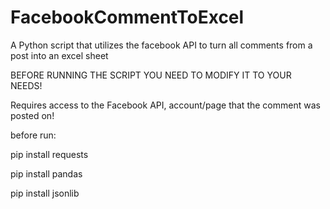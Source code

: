# FacebookCommentToExcel
A Python script that utilizes the facebook API to turn all comments from a post into an excel sheet

BEFORE RUNNING THE SCRIPT YOU NEED TO MODIFY IT TO YOUR NEEDS!

Requires access to the Facebook API, account/page that the comment was posted on!

before run:

pip install requests

pip install pandas

pip install jsonlib

